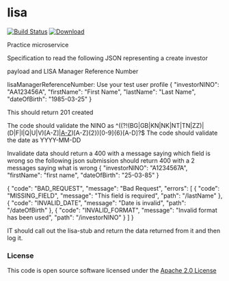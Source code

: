 # lisa

[![Build Status](https://travis-ci.org/hmrc/lisa.svg)](https://travis-ci.org/hmrc/lisa) [ ![Download](https://api.bintray.com/packages/hmrc/releases/lisa/images/download.svg) ](https://bintray.com/hmrc/releases/lisa/_latestVersion)

Practice microservice

Specification to read the following JSON representing a create investor

payload and LISA Manager Reference Number

lisaManagerReferenceNumber: Use your test user profile
    {
    "investorNINO": "AA123456A",
    "firstName": "First Name",
    "lastName": "Last Name",
    "dateOfBirth": "1985-03-25"
    }

This should return 201 created

The code should validate the NINO as ^((?!(BG|GB|KN|NK|NT|TN|ZZ)|(D|F|I|Q|U|V)[A-Z]|[A-Z](D|F|I|O|Q|U|V))[A-Z]{2})[0-9]{6}[A-D]?$
The code should validate the date as YYYY-MM-DD

Invalidate data should return a 400 with a message saying which field is wrong so the following json submission should return 400 with a 2 messages saying what is wrong
{
"investorNINO": "A1234567A",
"firstName": "first name",
"dateOfBirth": "25-03-85"
}

{
"code": "BAD_REQUEST",
"message": "Bad Request",
"errors": [
{
"code": "MISSING_FIELD",
"message": "This field is required",
"path": "/lastName"
},
{
"code": "INVALID_DATE",
"message": "Date is invalid",
"path": "/dateOfBirth"
},
{
"code": "INVALID_FORMAT",
"message": "Invalid format has been used",
"path": "/investorNINO"
}
]
}

IT should call out the lisa-stub and return the data returned from it and then log it.


### License

This code is open source software licensed under the [Apache 2.0 License]("http://www.apache.org/licenses/LICENSE-2.0.html")